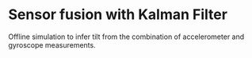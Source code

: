 # Sensor fusion with Kalman Filter
Offline simulation to infer tilt from the combination of accelerometer and gyroscope measurements.
